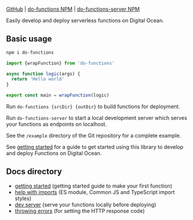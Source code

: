 [GitHub](https://github.com/mrbrianevans/do-functions)
|
[do-functions NPM](https://www.npmjs.com/package/do-functions)
|
[do-functions-server NPM](https://www.npmjs.com/package/do-functions-server)

Easily develop and deploy serverless functions on Digital Ocean.

## Basic usage

```bash
npm i do-functions
```

```typescript
import {wrapFunction} from 'do-functions'

async function logic(args) {
  return 'Hello world'
}

export const main = wrapFunction(logic)
```

Run `do-functions {srcDir} {outDir}` to build functions for deployment.

Run `do-functions-server` to start a local development server which serves your functions as endpoints on localhost.

See the `/example` directory of the Git repository for a complete example.

See [getting started](./getting-started.md) for a guide to get started using this library to develop and deploy
Functions on Digital Ocean.

## Docs directory

- [getting started](./getting-started.md) (getting started guide to make your first function)
- [help with imports](./module.md) (ES module, Common JS and TypeScript import styles)
- [dev server](./test-server.md) (serve your functions locally before deploying)
- [throwing errors](./throwing-errors.md) (for setting the HTTP response code)
